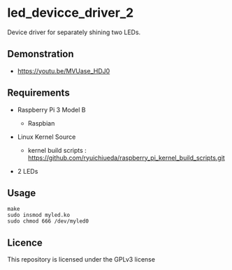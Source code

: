 # led_devicce_driver_2
Device driver for separately shining two LEDs.

## Demonstration
- https://youtu.be/MVUase_HDJ0

## Requirements
- Raspberry Pi 3 Model B
  - Raspbian
  
- Linux Kernel Source
  - kernel build scripts : https://github.com/ryuichiueda/raspberry_pi_kernel_build_scripts.git
 
- 2 LEDs


## Usage
```
make
sudo insmod myled.ko
sudo chmod 666 /dev/myled0
```

## Licence
This repository is licensed under the GPLv3 license
